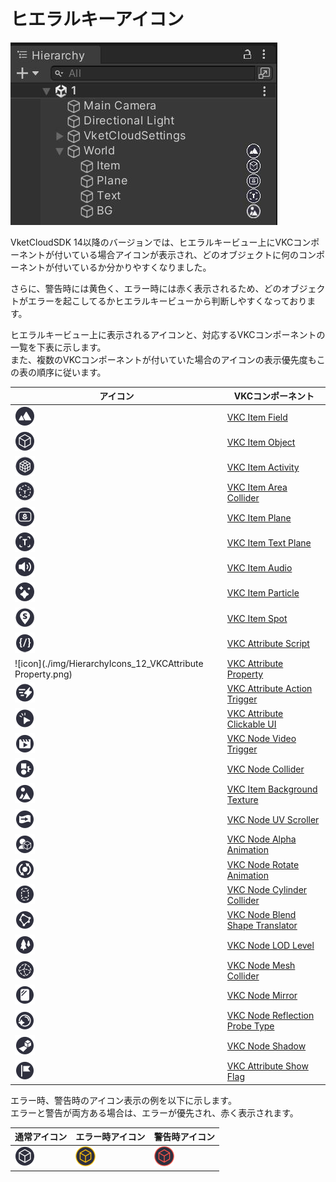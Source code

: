# ヒエラルキーアイコン

![image](./img/HierarchyIcons_1.jpg)

VketCloudSDK 14以降のバージョンでは、ヒエラルキービュー上にVKCコンポーネントが付いている場合アイコンが表示され、どのオブジェクトに何のコンポーネントが付いているか分かりやすくなりました。

さらに、警告時には黄色く、エラー時には赤く表示されるため、どのオブジェクトがエラーを起こしてるかヒエラルキービューから判断しやすくなっております。

ヒエラルキービュー上に表示されるアイコンと、対応するVKCコンポーネントの一覧を下表に示します。<br>
また、複数のVKCコンポーネントが付いていた場合のアイコンの表示優先度もこの表の順序に従います。

| アイコン | VKCコンポーネント |
| ---- | ---- |
| ![icon](./img/HierarchyIcons_08_HEOField.png) | [VKC Item Field](../VKCComponents/VKCItemField.md) |
| ![icon](./img/HierarchyIcons_04_HEOObject.png) | [VKC Item Object](../VKCComponents/VKCItemObject.md) |
| ![icon](./img/HierarchyIcons_02_HEOActivity.png) | [VKC Item Activity](../VKCComponents/VKCItemActivity.md) |
| ![icon](./img/HierarchyIcons_03_HEOAreaCollider.png) | [VKC Item Area Collider](../VKCComponents/VKCItemAreaCollider.md) |
| ![icon](./img/HierarchyIcons_09_HEOPlane.png) | [VKC Item Plane](../VKCComponents/VKCItemPlane.md) |
| ![icon](./img/HierarchyIcons_10_HEOText.png) | [VKC Item Text Plane](../VKCComponents/VKCItemTextPlane.md) |
| ![icon](./img/HierarchyIcons_05_HEOAudio.png) | [VKC Item Audio](../VKCComponents/VKCItemAudio.md) |
| ![icon](./img/HierarchyIcons_06_HEOParticle.png) | [VKC Item Particle](../VKCComponents/VKCItemParticle.md) |
| ![icon](./img/HierarchyIcons_01_HEOSpot.png) | [VKC Item Spot](../VKCComponents/VKCItemSpot.md) |
| ![icon](./img/HierarchyIcons_11_VKCAttributeScript.png) | [VKC Attribute Script](../VKCComponents/VKCAttributeScript.md) |
| ![icon](./img/HierarchyIcons_12_VKCAttribute Property.png) | [VKC Attribute Property](../VKCComponents/VKCAttributeProperty.md) |
| ![icon](./img/HierarchyIcons_13_VKCAttributeActionTrigger.png) | [VKC Attribute Action Trigger](../VKCComponents/VKCAttributeActionTrigger.md) |
| ![icon](./img/HierarchyIcons_14_VKCAttributeClickableUI.png) | [VKC Attribute Clickable UI](../VKCComponents/VKCAttributeClickableUI.md) |
| ![icon](./img/HierarchyIcons_15_VKCNode_VideoTrigger.png) | [VKC Node Video Trigger](../VKCComponents/VKCNodeVideoTrigger.md) |
| ![icon](./img/HierarchyIcons_16_VKCNodeCollider.png) | [VKC Node Collider](../VKCComponents/VKCNodeCollider.md) |
| ![icon](./img/HierarchyIcons_17_VKCItemBackgroundTexture.png) | [VKC Item Background Texture](../VKCComponents/VKCItemBackgroundTexture.md) |
| ![icon](./img/HierarchyIcons_18_VKCNodeUVScroller.png) | [VKC Node UV Scroller](../VKCComponents/VKCNodeUVScroller.md) |
| ![icon](./img/HierarchyIcons_19_VKCNodeAlphaAnimation.png) | [VKC Node Alpha Animation](../VKCComponents/VKCNodeAlphaAnimation.md) |
| ![icon](./img/HierarchyIcons_20_VKCNodeRotateAnimation.png) | [VKC Node Rotate Animation](../VKCComponents/VKCNodeRotateAnimation.md) |
| ![icon](./img/HierarchyIcons_21_VKCNodeCylinderCollider.png) | [VKC Node Cylinder Collider](../VKCComponents/VKCNodeCylinderCollider.md) |
| ![icon](./img/HierarchyIcons_22_VKCNodeBlendShapeTranslator.png) | [VKC Node Blend Shape Translator](../VKCComponents/VKCNodeBlendShapeTranslator.md) |
| ![icon](./img/HierarchyIcons_23_VKCNodeLODLevel.png) | [VKC Node LOD Level](../VKCComponents/VKCNodeLODLevel.md) |
| ![icon](./img/HierarchyIcons_24_VKCNodeMeshCollider.png) | [VKC Node Mesh Collider](../VKCComponents/VKCNodeMeshCollider.md) |
| ![icon](./img/HierarchyIcons_25_VKCNodeMirror.png) | [VKC Node Mirror](../VKCComponents/VKCNodeMirror.md) |
| ![icon](./img/HierarchyIcons_26_VKCNodeReflectionProbeType.png) | [VKC Node Reflection Probe Type](../VKCComponents/VKCNodeReflectionProbeType.md) |
| ![icon](./img/HierarchyIcons_27_VKCNodeShadow.png) | [VKC Node Shadow](../VKCComponents/VKCNodeShadow.md) |
| ![icon](./img/HierarchyIcons_28_VKCAttributeShowFlag.png) | [VKC Attribute Show Flag](../VKCComponents/VKCAttributeShowFlag.md) |

エラー時、警告時のアイコン表示の例を以下に示します。<br>
エラーと警告が両方ある場合は、エラーが優先され、赤く表示されます。

| 通常アイコン | エラー時アイコン | 警告時アイコン |
| ---- | ---- | ---- |
| ![icon](./img/HierarchyIcons_04_HEOObject.png) | ![warning](./img/HierarchyIcons_04_HEOObject_Warning.png) | ![error](./img/HierarchyIcons_04_HEOObject_Error.png) |
